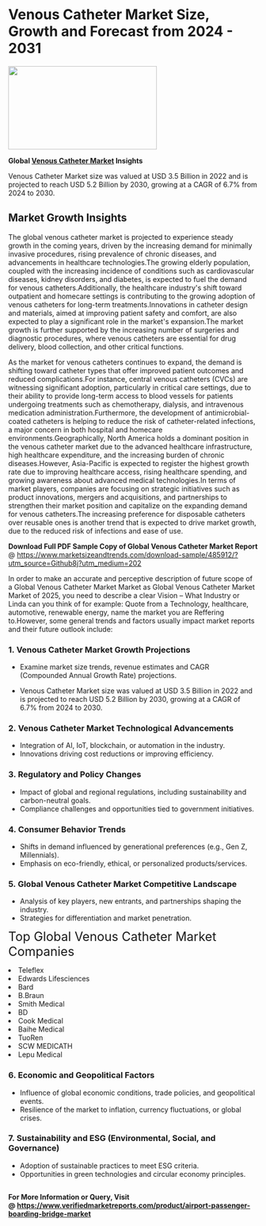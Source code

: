 <H1>Venous Catheter Market Size, Growth and Forecast from 2024 - 2031</H1><img class="aligncenter size-medium wp-image-584254" src="https://thirdeyenews.in/wp-content/uploads/2024/09/Global-Market-Research-300x168.jpeg" alt="" width="300" height="168" /><p><strong>Global&nbsp;<a href="https://www.marketsizeandtrends.com/download-sample/485912/?utm_source=Github8j?utm_medium=202">Venous Catheter Market</a> Insights</strong></p><p>Venous Catheter Market size was valued at USD 3.5 Billion in 2022 and is projected to reach USD 5.2 Billion by 2030, growing at a CAGR of 6.7% from 2024 to 2030.</p><p><h2>Market Growth Insights</h2> <p>The global venous catheter market is projected to experience steady growth in the coming years, driven by the increasing demand for minimally invasive procedures, rising prevalence of chronic diseases, and advancements in healthcare technologies.The growing elderly population, coupled with the increasing incidence of conditions such as cardiovascular diseases, kidney disorders, and diabetes, is expected to fuel the demand for venous catheters.Additionally, the healthcare industry's shift toward outpatient and homecare settings is contributing to the growing adoption of venous catheters for long-term treatments.Innovations in catheter design and materials, aimed at improving patient safety and comfort, are also expected to play a significant role in the market's expansion.The market growth is further supported by the increasing number of surgeries and diagnostic procedures, where venous catheters are essential for drug delivery, blood collection, and other critical functions.</p> <p>As the market for venous catheters continues to expand, the demand is shifting toward catheter types that offer improved patient outcomes and reduced complications.For instance, central venous catheters (CVCs) are witnessing significant adoption, particularly in critical care settings, due to their ability to provide long-term access to blood vessels for patients undergoing treatments such as chemotherapy, dialysis, and intravenous medication administration.Furthermore, the development of antimicrobial-coated catheters is helping to reduce the risk of catheter-related infections, a major concern in both hospital and homecare environments.Geographically, North America holds a dominant position in the venous catheter market due to the advanced healthcare infrastructure, high healthcare expenditure, and the increasing burden of chronic diseases.However, Asia-Pacific is expected to register the highest growth rate due to improving healthcare access, rising healthcare spending, and growing awareness about advanced medical technologies.In terms of market players, companies are focusing on strategic initiatives such as product innovations, mergers and acquisitions, and partnerships to strengthen their market position and capitalize on the expanding demand for venous catheters.The increasing preference for disposable catheters over reusable ones is another trend that is expected to drive market growth, due to the reduced risk of infections and ease of use.</p> <p><span class=""><strong>Download Full PDF Sample Copy of Global Venous Catheter Market Report</strong> @ <a href="https://www.marketsizeandtrends.com/download-sample/485912/?utm_source=Github8j?utm_medium=202" target="_blank">https://www.marketsizeandtrends.com/download-sample/485912/?utm_source=Github8j?utm_medium=202</a></span></p><p>In order to make an accurate and perceptive description of future scope of a Global&nbsp;Venous Catheter Market Market as Global&nbsp;Venous Catheter Market Market of 2025, you need to describe a clear Vision &ndash; What Industry or Linda can you think of for example: Quote from a Technology, healthcare, automotive, renewable energy, name the market you are Reffering to.However, some general trends and factors usually impact market reports and their future outlook include:</p><h3>1.&nbsp;<strong>Venous Catheter Market Growth Projections</strong></h3><ul><li>Examine market size trends, revenue estimates and CAGR (Compounded Annual Growth Rate) projections.</li><li><p>Venous Catheter Market size was valued at USD 3.5 Billion in 2022 and is projected to reach USD 5.2 Billion by 2030, growing at a CAGR of 6.7% from 2024 to 2030.</p></li></ul><h3>2.&nbsp;<strong>Venous Catheter Market Technological Advancements</strong></h3><ul><li>Integration of AI, IoT, blockchain, or automation in the industry.</li><li>Innovations driving cost reductions or improving efficiency.</li></ul><h3>3.&nbsp;<strong>Regulatory and Policy Changes</strong></h3><ul><li>Impact of global and regional regulations, including sustainability and carbon-neutral goals.</li><li>Compliance challenges and opportunities tied to government initiatives.</li></ul><h3>4.&nbsp;<strong>Consumer Behavior Trends</strong></h3><ul><li>Shifts in demand influenced by generational preferences (e.g., Gen Z, Millennials).</li><li>Emphasis on eco-friendly, ethical, or personalized products/services.</li></ul><h3>5.&nbsp;<strong>Global Venous Catheter Market Competitive Landscape</strong></h3><ul><li>Analysis of key players, new entrants, and partnerships shaping the industry.</li><li>Strategies for differentiation and market penetration.</li></ul><p data-pm-slice="1 1 []"><span style="color: inherit; font-family: inherit; font-size: 25px;">Top Global Venous Catheter Market Companies</span></p><div class="" data-test-id=""><p><li>Teleflex</li><li> Edwards Lifesciences</li><li> Bard</li><li> B.Braun</li><li> Smith Medical</li><li> BD</li><li> Cook Medical</li><li> Baihe Medical</li><li> TuoRen</li><li> SCW MEDICATH</li><li> Lepu Medical</li></p></div><h3>6.&nbsp;<strong>Economic and Geopolitical Factors</strong></h3><ul><li>Influence of global economic conditions, trade policies, and geopolitical events.</li><li>Resilience of the market to inflation, currency fluctuations, or global crises.</li></ul><h3>7.&nbsp;<strong>Sustainability and ESG (Environmental, Social, and Governance)</strong></h3><ul><li>Adoption of sustainable practices to meet ESG criteria.</li><li>Opportunities in green technologies and circular economy principles.</li></ul><h2><strong style="font-size: 14px;">For More Information or Query, Visit @&nbsp;</strong><a style="background-color: #ffffff; font-size: 14px;" href="https://www.marketsizeandtrends.com/report/venous-catheter-market/" target="_blank">https://www.verifiedmarketreports.com/product/airport-passenger-boarding-bridge-market</a></h2>